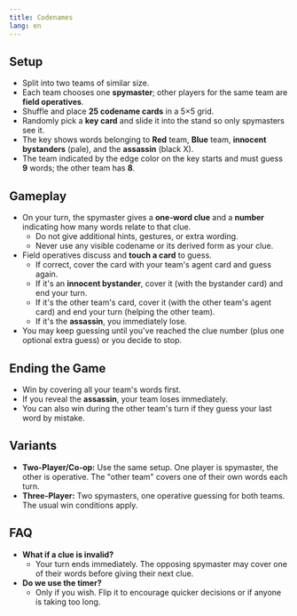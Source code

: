 ```yaml
---
title: Codenames
lang: en
---
```


## Setup

- Split into two teams of similar size.
- Each team chooses one **spymaster**; other players for the same team are **field operatives**.
- Shuffle and place **25 codename cards** in a 5×5 grid.
- Randomly pick a **key card** and slide it into the stand so only spymasters see it.
- The key shows words belonging to **Red** team, **Blue** team, **innocent bystanders** (pale), and the **assassin** (black X).
- The team indicated by the edge color on the key starts and must guess **9** words; the other team has **8**.

## Gameplay

- On your turn, the spymaster gives a **one‑word clue** and a **number** indicating how many words relate to that clue.
    - Do not give additional hints, gestures, or extra wording.
    - Never use any visible codename or its derived form as your clue.
- Field operatives discuss and **touch a card** to guess.
    - If correct, cover the card with your team's agent card and guess again.
    - If it's an **innocent bystander**, cover it (with the bystander card) and end your turn.
    - If it's the other team's card, cover it (with the other team's agent card) and end your turn (helping the other team).
    - If it's the **assassin**, you immediately lose.
- You may keep guessing until you've reached the clue number (plus one optional extra guess) or you decide to stop.

## Ending the Game

- Win by covering all your team's words first.
- If you reveal the **assassin**, your team loses immediately.
- You can also win during the other team's turn if they guess your last word by mistake.

## Variants

- **Two-Player/Co‑op:** Use the same setup. One player is spymaster, the other is operative. The "other team" covers one of their own words each turn.
- **Three-Player:** Two spymasters, one operative guessing for both teams. The usual win conditions apply.

## FAQ

- **What if a clue is invalid?**
    - Your turn ends immediately. The opposing spymaster may cover one of their words before giving their next clue.
- **Do we use the timer?**
    - Only if you wish. Flip it to encourage quicker decisions or if anyone is taking too long.
